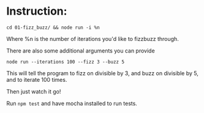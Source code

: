 # Instruction:

    cd 01-fizz_buzz/ && node run -i %n

Where %n is the number of iterations you'd like to fizzbuzz through.

There are also some additional arguments you can provide

    node run --iterations 100 --fizz 3 --buzz 5

This will tell the program to fizz on divisible by 3, and buzz on divisible by 5, and to iterate 100 times.

Then just watch it go!

Run `npm test` and have mocha installed to run tests.